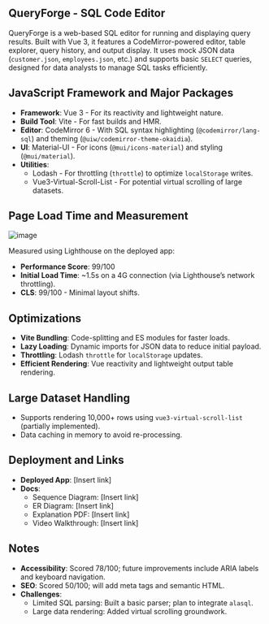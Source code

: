 ## QueryForge - SQL Code Editor

QueryForge is a web-based SQL editor for running and displaying query results. Built with Vue 3, it features a CodeMirror-powered editor, table explorer, query history, and output display. It uses mock JSON data (`customer.json`, `employees.json`, etc.) and supports basic `SELECT` queries, designed for data analysts to manage SQL tasks efficiently.

## JavaScript Framework and Major Packages
- **Framework**: Vue 3 - For its reactivity and lightweight nature.
- **Build Tool**: Vite - For fast builds and HMR.
- **Editor**: CodeMirror 6 - With SQL syntax highlighting (`@codemirror/lang-sql`) and theming (`@uiw/codemirror-theme-okaidia`).
- **UI**: Material-UI - For icons (`@mui/icons-material`) and styling (`@mui/material`).
- **Utilities**:
  - Lodash - For throttling (`throttle`) to optimize `localStorage` writes.
  - Vue3-Virtual-Scroll-List - For potential virtual scrolling of large datasets.

## Page Load Time and Measurement
![image](https://github.com/user-attachments/assets/7cc1ca90-17dd-43da-b178-abc6c736056f)

Measured using Lighthouse on the deployed app:
- **Performance Score**: 99/100
- **Initial Load Time**: ~1.5s on a 4G connection (via Lighthouse’s network throttling).
- **CLS**: 99/100 - Minimal layout shifts.

## Optimizations
- **Vite Bundling**: Code-splitting and ES modules for faster loads.
- **Lazy Loading**: Dynamic imports for JSON data to reduce initial payload.
- **Throttling**: Lodash `throttle` for `localStorage` updates.
- **Efficient Rendering**: Vue reactivity and lightweight output table rendering.

## Large Dataset Handling
- Supports rendering 10,000+ rows using `vue3-virtual-scroll-list` (partially implemented).
- Data caching in memory to avoid re-processing.

## Deployment and Links
- **Deployed App**: [Insert link]
- **Docs**:
  - Sequence Diagram: [Insert link]
  - ER Diagram: [Insert link]
  - Explanation PDF: [Insert link]
  - Video Walkthrough: [Insert link]

## Notes
- **Accessibility**: Scored 78/100; future improvements include ARIA labels and keyboard navigation.
- **SEO**: Scored 50/100; will add meta tags and semantic HTML.
- **Challenges**:
  - Limited SQL parsing: Built a basic parser; plan to integrate `alasql`.
  - Large data rendering: Added virtual scrolling groundwork.
